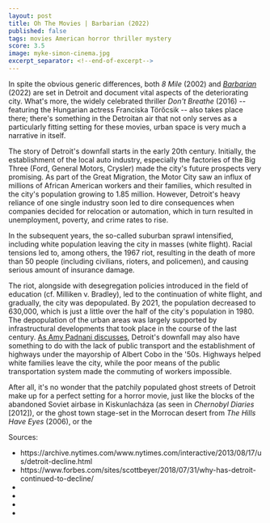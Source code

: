 ```yaml
---
layout: post
title: Oh The Movies | Barbarian (2022)
published: false
tags: movies American horror thriller mystery
score: 3.5
image: myke-simon-cinema.jpg
excerpt_separator: <!--end-of-excerpt-->
---
```

In spite the obvious generic differences, both *8 Mile* (2002) and <a href="/2022/12/18/barbarian.html">*Barbarian*</a> (2022) are set in Detroit and document vital aspects of the deteriorating city. What's more, the widely celebrated thriller *Don't Breathe* (2016) -- featuring the Hungarian actress Franciska Törőcsik -- also takes place there; there's something in the Detroitan air that not only serves as a particularly fitting setting for these movies, urban space is very much a narrative in itself.
<!--end-of-excerpt-->
The story of Detroit's downfall starts in the early 20th century. Initially, the establishment of the local auto industry, especially the factories of the Big Three (Ford, General Motors, Crysler) made the city's future prospects very promising. As part of the Great Migration, the Motor City saw an influx of millions of African American workers and their families, which resulted in the city's population growing to 1.85 million. However, Detroit's heavy reliance of one single industry soon led to dire consequences when companies decided for relocation or automation, which in turn resulted in unemployment, poverty, and crime rates to rise.

In the subsequent years, the so-called suburban sprawl intensified, including white population leaving the city in masses (white flight). Racial tensions led to, among others, the 1967 riot, resulting in the death of more than 50 people (including civilians, rioters, and policemen), and causing serious amount of insurance damage.

The riot, alongside with desegregation policies introduced in the field of education (cf. Milliken v. Bradley), led to the continuation of white flight, and gradually, the city was depopulated. By 2021, the population decreased to 630,000, which is just a little over the half of the city's population in 1980. The depopulation of the urban areas was largely supported by infrastructural developments that took place in the course of the last century. <a href="https://archive.nytimes.com/www.nytimes.com/interactive/2013/08/17/us/detroit-decline.html" target="_blank">As Amy Padnani discusses</a>, Detroit's downfall may also have something to do with the lack of public transport and the establishment of highways under the mayorship of Albert Cobo in the '50s. Highways helped white families leave the city, while the poor means of the public transportation system made the commuting of workers impossible.

After all, it's no wonder that the patchily populated ghost streets of Detroit make up for a perfect setting for a horror movie, just like the blocks of the abandoned Soviet airbase in Kiskunlacháza (as seen in *Chernobyl Diaries* [2012]), or the ghost town stage-set in the Morrocan desert from *The Hills Have Eyes* (2006), or the 






Sources:
<ul>
<li>https://archive.nytimes.com/www.nytimes.com/interactive/2013/08/17/us/detroit-decline.html</li>
<li>https://www.forbes.com/sites/scottbeyer/2018/07/31/why-has-detroit-continued-to-decline/</li>
<li></li>
<li></li>
<li></li>
<li></li>
</ul>